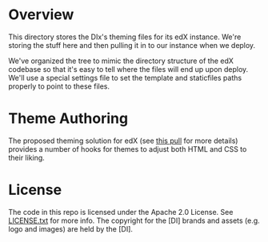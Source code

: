 Overview
========
This directory stores the DIx's theming files for its edX instance.
We're storing the stuff here and then pulling it in to our instance
when we deploy.

We've organized the tree to mimic the directory structure of the edX
codebase so that it's easy to tell where the files will end up upon
deploy. We'll use a special settings file to set the template and
staticfiles paths properly to point to these files.

Theme Authoring
===============
The proposed theming solution for edX (see [this pull](https://github.com/edx/edx-platform/pull/1907)
for more details) provides a number of hooks for themes to adjust
both HTML and CSS to their liking.


License
=======

The code in this repo is licensed under the Apache 2.0 License.
See [LICENSE.txt](LICENSE.txt) for more info.  The copyright for the [DI]
brands and assets (e.g. logo and images) are held by the [DI].

